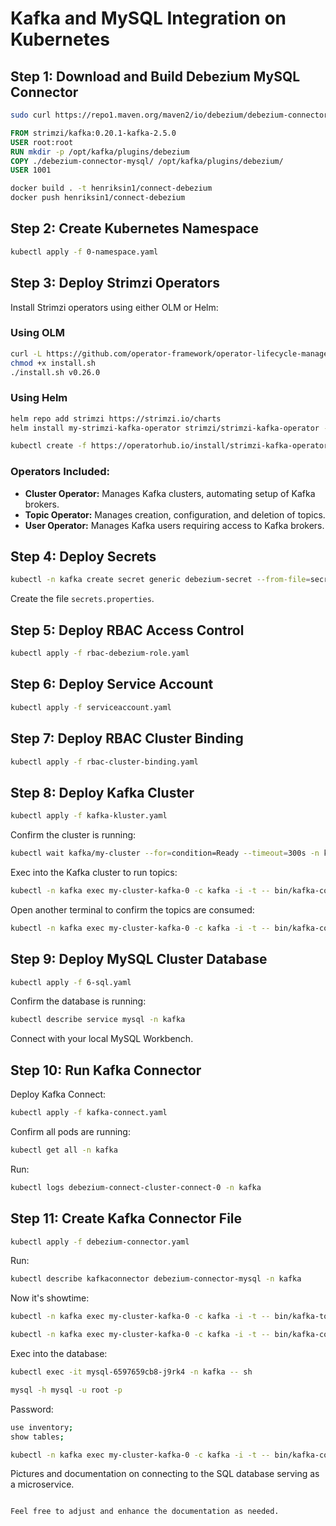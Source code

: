 
# Kafka and MySQL Integration on Kubernetes

## Step 1: Download and Build Debezium MySQL Connector

```bash
sudo curl https://repo1.maven.org/maven2/io/debezium/debezium-connector-mysql/1.0.0.Final/debezium-connector-mysql-1.0.0.Final-plugin.tar.gz | tar xvz
```

```Dockerfile
FROM strimzi/kafka:0.20.1-kafka-2.5.0
USER root:root
RUN mkdir -p /opt/kafka/plugins/debezium
COPY ./debezium-connector-mysql/ /opt/kafka/plugins/debezium/
USER 1001
```

```bash
docker build . -t henriksin1/connect-debezium
docker push henriksin1/connect-debezium
```

## Step 2: Create Kubernetes Namespace

```bash
kubectl apply -f 0-namespace.yaml
```

## Step 3: Deploy Strimzi Operators

Install Strimzi operators using either OLM or Helm:

### Using OLM

```bash
curl -L https://github.com/operator-framework/operator-lifecycle-manager/releases/download/v0.26.0/install.sh -o install.sh
chmod +x install.sh
./install.sh v0.26.0
```

### Using Helm

```bash
helm repo add strimzi https://strimzi.io/charts
helm install my-strimzi-kafka-operator strimzi/strimzi-kafka-operator --version 0.38.0 -n kafka
```

```bash
kubectl create -f https://operatorhub.io/install/strimzi-kafka-operator.yaml
```

### Operators Included:

- **Cluster Operator:** Manages Kafka clusters, automating setup of Kafka brokers.
- **Topic Operator:** Manages creation, configuration, and deletion of topics.
- **User Operator:** Manages Kafka users requiring access to Kafka brokers.

## Step 4: Deploy Secrets

```bash
kubectl -n kafka create secret generic debezium-secret --from-file=secrets.properties
```

Create the file `secrets.properties`.

## Step 5: Deploy RBAC Access Control

```bash
kubectl apply -f rbac-debezium-role.yaml
```

## Step 6: Deploy Service Account

```bash
kubectl apply -f serviceaccount.yaml
```

## Step 7: Deploy RBAC Cluster Binding

```bash
kubectl apply -f rbac-cluster-binding.yaml
```

## Step 8: Deploy Kafka Cluster

```bash
kubectl apply -f kafka-kluster.yaml
```

Confirm the cluster is running:

```bash
kubectl wait kafka/my-cluster --for=condition=Ready --timeout=300s -n kafka
```

Exec into the Kafka cluster to run topics:

```bash
kubectl -n kafka exec my-cluster-kafka-0 -c kafka -i -t -- bin/kafka-console-producer.sh --bootstrap-server my-cluster-kafka-bootstrap:9092 --topic my-topic
```

Open another terminal to confirm the topics are consumed:

```bash
kubectl -n kafka exec my-cluster-kafka-0 -c kafka -i -t -- bin/kafka-console-consumer.sh --bootstrap-server localhost:9092 --topic my-topic --from-beginning
```

## Step 9: Deploy MySQL Cluster Database

```bash
kubectl apply -f 6-sql.yaml
```

Confirm the database is running:

```bash
kubectl describe service mysql -n kafka
```

Connect with your local MySQL Workbench.

## Step 10: Run Kafka Connector

Deploy Kafka Connect:

```bash
kubectl apply -f kafka-connect.yaml
```

Confirm all pods are running:

```bash
kubectl get all -n kafka
```

Run:

```bash
kubectl logs debezium-connect-cluster-connect-0 -n kafka
```

## Step 11: Create Kafka Connector File

```bash
kubectl apply -f debezium-connector.yaml
```

Run:

```bash
kubectl describe kafkaconnector debezium-connector-mysql -n kafka
```

Now it's showtime:

```bash
kubectl -n kafka exec my-cluster-kafka-0 -c kafka -i -t -- bin/kafka-topics.sh --bootstrap-server localhost:9092 --list
```

```bash
kubectl -n kafka exec my-cluster-kafka-0 -c kafka -i -t -- bin/kafka-console-consumer.sh --bootstrap-server localhost:9092 --topic mysql.inventory.customers
```

Exec into the database:

```bash
kubectl exec -it mysql-6597659cb8-j9rk4 -n kafka -- sh
```

```bash
mysql -h mysql -u root -p
```

Password:

```bash
use inventory;
show tables;
```

```bash
kubectl -n kafka exec my-cluster-kafka-0 -c kafka -i -t -- bin/kafka-console-consumer.sh --bootstrap-server localhost:9092 --topic mysql --from-beginning
```

Pictures and documentation on connecting to the SQL database serving as a microservice.
```

Feel free to adjust and enhance the documentation as needed.
